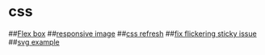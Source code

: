 # css

##[Flex box](https://css-tricks.com/snippets/css/a-guide-to-flexbox/)
##[responsive image](http://stackoverflow.com/questions/3971841/how-to-resize-images-proportionally-keeping-the-aspect-ratio)
##[css refresh](https://habrahabr.ru/post/273471/)
##[fix flickering sticky issue](http://stackoverflow.com/questions/18185736/prevent-fixed-position-element-from-flickering-during-jquery-animation)
##[svg example](http://css.yoksel.ru/svg-decoration/)
